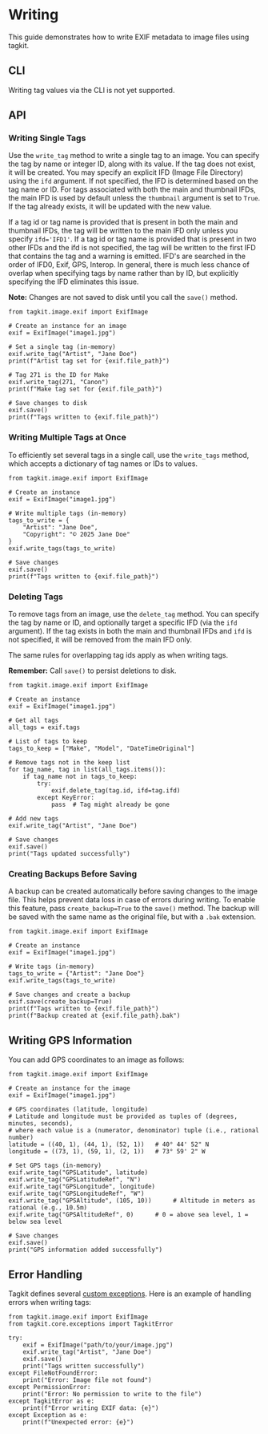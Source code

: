 # Writing

This guide demonstrates how to write EXIF metadata to image files using tagkit.

## CLI

Writing tag values via the CLI is not yet supported.

## API

### Writing Single Tags

Use the `write_tag` method to write a single tag to an image. You can specify the tag by name or integer ID, along with its value. If the tag does not exist, it will be created.
You may specify an explicit IFD (Image File Directory) using the `ifd` argument. If not specified, the IFD is determined based on the tag name or ID. For tags associated with both the main and thumbnail IFDs, the main IFD is used by default unless the `thumbnail` argument is set to `True`.
If the tag already exists, it will be updated with the new value.

If a tag id or tag name is provided that is present in both the main and thumbnail IFDs, the tag will be written to the main IFD only unless you specify `ifd='IFD1'`. If a tag id or tag name
is provided that is present in two other IFDs and the ifd is not specified, the tag
will be written to the first IFD that contains the tag and a warning is emitted.
IFD's are searched in the order of IFD0, Exif, GPS, Interop. In general, there is much
less chance of overlap when specifying tags by name rather than by ID, but explicitly
specifying the IFD eliminates this issue.

**Note:** Changes are not saved to disk until you call the `save()` method.

```{testcode}
from tagkit.image.exif import ExifImage

# Create an instance for an image
exif = ExifImage("image1.jpg")

# Set a single tag (in-memory)
exif.write_tag("Artist", "Jane Doe")
print(f"Artist tag set for {exif.file_path}")

# Tag 271 is the ID for Make
exif.write_tag(271, "Canon")
print(f"Make tag set for {exif.file_path}")

# Save changes to disk
exif.save()
print(f"Tags written to {exif.file_path}")
```

### Writing Multiple Tags at Once

To efficiently set several tags in a single call, use the `write_tags` method, which accepts a dictionary of tag names or IDs to values.

```{testcode}
from tagkit.image.exif import ExifImage

# Create an instance
exif = ExifImage("image1.jpg")

# Write multiple tags (in-memory)
tags_to_write = {
    "Artist": "Jane Doe",
    "Copyright": "© 2025 Jane Doe"
}
exif.write_tags(tags_to_write)

# Save changes
exif.save()
print(f"Tags written to {exif.file_path}")
```

### Deleting Tags

To remove tags from an image, use the `delete_tag` method. You can specify the tag by name or ID, and optionally target a specific IFD (via the `ifd` argument).
If the tag exists in both the main and thumbnail IFDs and `ifd` is not specified, it will be removed from the main IFD only.

The same rules for overlapping tag ids apply as when writing tags.

**Remember:** Call `save()` to persist deletions to disk.

```{testcode}
from tagkit.image.exif import ExifImage

# Create an instance
exif = ExifImage("image1.jpg")

# Get all tags
all_tags = exif.tags

# List of tags to keep
tags_to_keep = ["Make", "Model", "DateTimeOriginal"]

# Remove tags not in the keep list
for tag_name, tag in list(all_tags.items()):
    if tag_name not in tags_to_keep:
        try:
            exif.delete_tag(tag.id, ifd=tag.ifd)
        except KeyError:
            pass  # Tag might already be gone

# Add new tags
exif.write_tag("Artist", "Jane Doe")

# Save changes
exif.save()
print("Tags updated successfully")
```

### Creating Backups Before Saving

A backup can be created automatically before saving changes to the image file. This helps prevent data loss in case of errors during writing.
To enable this feature, pass `create_backup=True` to the `save()` method. The backup will be saved with the same name as the original file, but with a `.bak` extension.

```{testcode}
from tagkit.image.exif import ExifImage

# Create an instance
exif = ExifImage("image1.jpg")

# Write tags (in-memory)
tags_to_write = {"Artist": "Jane Doe"}
exif.write_tags(tags_to_write)

# Save changes and create a backup
exif.save(create_backup=True)
print(f"Tags written to {exif.file_path}")
print(f"Backup created at {exif.file_path}.bak")
```

## Writing GPS Information

You can add GPS coordinates to an image as follows:

```{testcode}
from tagkit.image.exif import ExifImage

# Create an instance for the image
exif = ExifImage("image1.jpg")

# GPS coordinates (latitude, longitude)
# Latitude and longitude must be provided as tuples of (degrees, minutes, seconds),
# where each value is a (numerator, denominator) tuple (i.e., rational number)
latitude = ((40, 1), (44, 1), (52, 1))   # 40° 44' 52" N
longitude = ((73, 1), (59, 1), (2, 1))   # 73° 59' 2" W

# Set GPS tags (in-memory)
exif.write_tag("GPSLatitude", latitude)
exif.write_tag("GPSLatitudeRef", "N")
exif.write_tag("GPSLongitude", longitude)
exif.write_tag("GPSLongitudeRef", "W")
exif.write_tag("GPSAltitude", (105, 10))      # Altitude in meters as rational (e.g., 10.5m)
exif.write_tag("GPSAltitudeRef", 0)      # 0 = above sea level, 1 = below sea level

# Save changes
exif.save()
print("GPS information added successfully")
```

## Error Handling

Tagkit defines several [custom exceptions](../apidocs/tagkit/tagkit.core.exceptions.rst).
Here is an example of handling errors when writing tags:

```{testcode}
from tagkit.image.exif import ExifImage
from tagkit.core.exceptions import TagkitError

try:
    exif = ExifImage("path/to/your/image.jpg")
    exif.write_tag("Artist", "Jane Doe")
    exif.save()
    print("Tags written successfully")
except FileNotFoundError:
    print("Error: Image file not found")
except PermissionError:
    print("Error: No permission to write to the file")
except TagkitError as e:
    print(f"Error writing EXIF data: {e}")
except Exception as e:
    print(f"Unexpected error: {e}")
```
